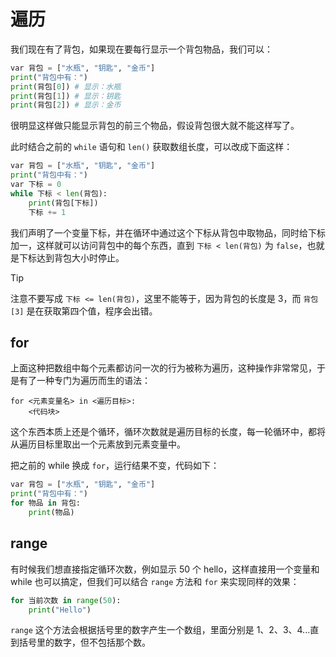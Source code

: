 # 遍历

我们现在有了背包，如果现在要每行显示一个背包物品，我们可以：

```python
var 背包 = ["水瓶", "钥匙", "金币"]
print("背包中有：")
print(背包[0]) # 显示：水瓶
print(背包[1]) # 显示：钥匙
print(背包[2]) # 显示：金币
```

很明显这样做只能显示背包的前三个物品，假设背包很大就不能这样写了。

此时结合之前的 `while` 语句和 `len()` 获取数组长度，可以改成下面这样：

```python
var 背包 = ["水瓶", "钥匙", "金币"]
print("背包中有：")
var 下标 = 0
while 下标 < len(背包):
    print(背包[下标])
    下标 += 1
```

我们声明了一个变量下标，并在循环中通过这个下标从背包中取物品，同时给下标加一，这样就可以访问背包中的每个东西，直到 `下标 < len(背包)` 为 `false`，也就是下标达到背包大小时停止。

> [!tip]
>
> 注意不要写成 `下标 <= len(背包)`，这里不能等于，因为背包的长度是 3，而 `背包[3]` 是在获取第四个值，程序会出错。

## for

上面这种把数组中每个元素都访问一次的行为被称为遍历，这种操作非常常见，于是有了一种专门为遍历而生的语法：

```
for <元素变量名> in <遍历目标>:
    <代码块>
```

这个东西本质上还是个循环，循环次数就是遍历目标的长度，每一轮循环中，都将从遍历目标里取出一个元素放到元素变量中。

把之前的 while 换成 `for`，运行结果不变，代码如下：

```python
var 背包 = ["水瓶", "钥匙", "金币"]
print("背包中有：")
for 物品 in 背包:
    print(物品)
```

## range

有时候我们想直接指定循环次数，例如显示 50 个 hello，这样直接用一个变量和 while 也可以搞定，但我们可以结合 `range` 方法和 `for` 来实现同样的效果：

```python
for 当前次数 in range(50):
    print("Hello")
```

`range` 这个方法会根据括号里的数字产生一个数组，里面分别是 1、2、3、4...直到括号里的数字，但不包括那个数。
